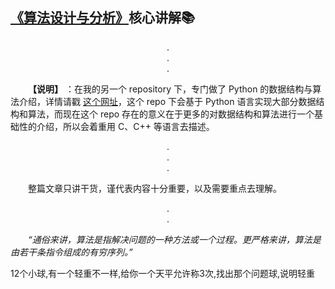## [《算法设计与分析》](#welcome)核心讲解📚

<div align="center">
    .<br>.<br>.<br>
</div>

&emsp;&emsp;**【说明】** ：在我的另一个 repository 下，专门做了 Python 的数据结构与算法介绍，详情请戳 [这个网址](https://github.com/fmw666/Python/tree/master/step3-Algorithm)，这个 repo 下会基于 Python 语言实现大部分数据结构和算法，而现在这个 repo 存在的意义在于更多的对数据结构和算法进行一个基础性的介绍，所以会着重用 C、C++ 等语言去描述。

<div align="center">
    .<br>.<br>.<br>
</div>

&emsp;&emsp;整篇文章只讲干货，谨代表内容十分重要，以及需要重点去理解。

<div align="center">
    .<br>.<br>
</div>

&emsp;&emsp;*“通俗来讲，算法是指解决问题的一种方法或一个过程。更严格来讲，算法是由若干条指令组成的有穷序列。”*

12个小球,有一个轻重不一样,给你一个天平允许称3次,找出那个问题球,说明轻重